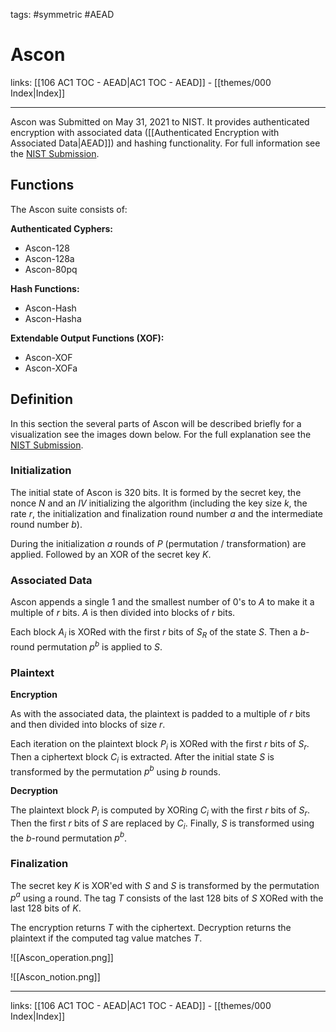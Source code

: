 tags: #symmetric #AEAD 

# Ascon

links: [[106 AC1 TOC - AEAD|AC1 TOC - AEAD]] - [[themes/000 Index|Index]]

---

Ascon was Submitted on May 31, 2021 to NIST. It provides authenticated encryption with associated data ([[Authenticated Encryption with Associated Data|AEAD]]) and hashing functionality. For full information see the [NIST Submission](https://ascon.iaik.tugraz.at/files/asconv12-nist.pdf).

## Functions

The Ascon suite consists of:

**Authenticated Cyphers:**

- Ascon-128
- Ascon-128a
- Ascon-80pq

**Hash Functions:**

- Ascon-Hash
- Ascon-Hasha

**Extendable Output Functions (XOF):**

- Ascon-XOF
- Ascon-XOFa

## Definition

In this section the several parts of Ascon will be described briefly for a visualization see the images down below. For the full explanation see the [NIST Submission](https://ascon.iaik.tugraz.at/files/asconv12-nist.pdf).

### Initialization

The initial state of Ascon is 320 bits. It is formed by the secret key, the nonce $N$ and an $IV$ initializing the algorithm (including the key size $k$, the rate $r$, the initialization and finalization round number $a$ and the intermediate round number $b$).

During the initialization $a$ rounds of $P$ (permutation / transformation) are applied. Followed by an XOR of the secret key $K$.

### Associated Data

Ascon appends a single $1$ and the smallest number of $0$'s to $A$ to make it a multiple of $r$ bits. $A$ is then divided into blocks of $r$ bits.

Each block $A_i$ is XORed with the first $r$ bits of $S_R$ of the state $S$. Then a $b$-round permutation $p^b$ is applied to $S$.

### Plaintext

**Encryption**

As with the associated data, the plaintext is padded to a multiple of $r$ bits and then divided into blocks of size $r$.

Each iteration on the plaintext block $P_i$ is XORed with the first $r$ bits of $S_r$. Then a ciphertext block $C_i$ is extracted. After the initial state $S$ is transformed by the permutation $p^b$ using $b$ rounds.

**Decryption**

The plaintext block $P_i$ is computed by XORing $C_i$ with the first $r$ bits of $S_r$. Then the first $r$ bits of $S$ are replaced by $C_i$. Finally, $S$ is transformed using the $b$-round permutation $p^b$.

### Finalization

The secret key $K$ is XOR'ed with $S$ and $S$ is transformed by the permutation $p^a$ using a round. The tag $T$ consists of the last 128 bits of $S$ XORed with the last 128 bits of $K$.

The encryption returns $T$ with the ciphertext.
Decryption returns the plaintext if the computed tag value matches $T$.

![[Ascon_operation.png]]

![[Ascon_notion.png]]

---
links: [[106 AC1 TOC - AEAD|AC1 TOC - AEAD]] - [[themes/000 Index|Index]]